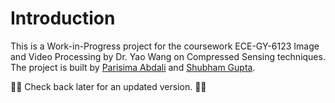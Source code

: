 # Introduction

This is a Work-in-Progress project for the coursework ECE-GY-6123 Image and Video Processing by Dr. Yao Wang on Compressed Sensing techniques. The project is built by [Parisima Abdali](https://github.com/parisimaa) and [Shubham Gupta](https://github.com/iamshubhamgupto).

🚧🚧 Check back later for an updated version. 🚧🚧

```{tableofcontents}
```
